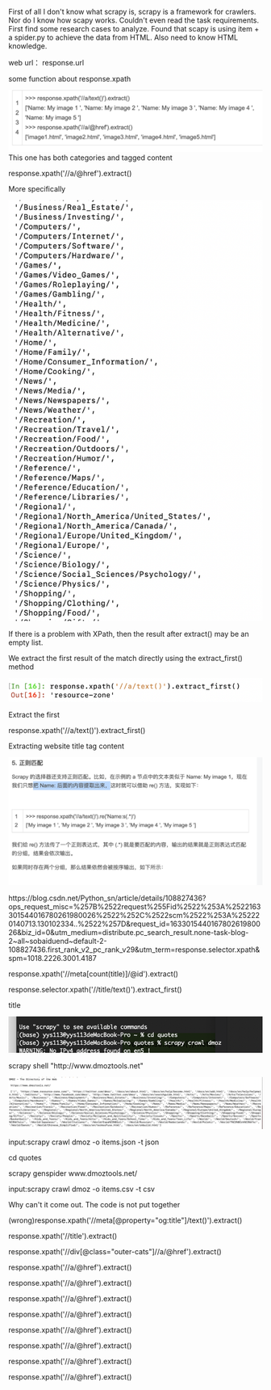 First of all I don't know what scrapy is, scrapy is a framework for crawlers.
Nor do I know how scapy works. Couldn't even read the task requirements. First find some research cases to analyze.
Found that scapy is using item + a spider.py to achieve the data from HTML. Also need to know HTML knowledge.

web url： response.url
<p>some function about response.xpath</p>
<img src="https://github.com/Alecia113/Scrapy/blob/main/img/11.png">
This one has both categories and tagged content
<p> response.xpath('//a/@href').extract() </p>
<p> More specifically </p>
<img src="https://github.com/Alecia113/Scrapy/blob/main/img/12.png">
<p> If there is a problem with XPath, then the result after extract() may be an empty list. </p>
<p> We extract the first result of the match directly using the extract_first() method </p>
<img src="https://github.com/Alecia113/Scrapy/blob/main/img/13.png">
<p> Extract the first </p>
<p> response.xpath('//a/text()').extract_first() </p>
<p> Extracting website title tag content </p>
<img src="https://github.com/Alecia113/Scrapy/blob/main/img/14.png">
<p> https://blog.csdn.net/Python_sn/article/details/108827436?ops_request_misc=%257B%2522request%255Fid%2522%253A%2522163301544016780261980026%2522%252C%2522scm%2522%253A%252220140713.130102334..%2522%257D&request_id=163301544016780261980026&biz_id=0&utm_medium=distribute.pc_search_result.none-task-blog-2~all~sobaiduend~default-2-108827436.first_rank_v2_pc_rank_v29&utm_term=response.selector.xpath&spm=1018.2226.3001.4187</p>
<p> response.xpath('//meta[count(title)]/@id').extract() </p>
<p> response.selector.xpath('//title/text()').extract_first() </p>
<p> title </p>
<img src ="https://github.com/Alecia113/Scrapy/blob/main/img/15.png">
<p> scrapy shell "http://www.dmoztools.net" </p>
<img src="https://github.com/Alecia113/Scrapy/blob/main/img/16.png">
<p> input:scrapy crawl dmoz -o items.json -t json </p>
<p> cd quotes </p>
<p> scrapy genspider www.dmoztools.net/ </p>
<p> input:scrapy crawl dmoz -o items.csv -t csv </p>
<p> Why can't it come out. The code is not put together </p>
<p> <meta property="og:title"         content="DMOZ" /> </p>
<p>(wrong)response.xpath('//meta[@property="og:title"]/text()').extract()</p>
<p> response.xpath('//title').extract() </p>
<p> <div class="outer-cats"></p>
<p> response.xpath('//div[@class="outer-cats"]//a/@href').extract()</p>
                                             
<p> response.xpath('//a/@href').extract() </p>
<p> response.xpath('//a/@href').extract() </p>
<p> response.xpath('//a/@href').extract() </p>
<p> response.xpath('//a/@href').extract() </p>
<p> response.xpath('//a/@href').extract() </p>
<p> response.xpath('//a/@href').extract() </p>
<p> response.xpath('//a/@href').extract() </p>
<p> response.xpath('//a/@href').extract() </p>





